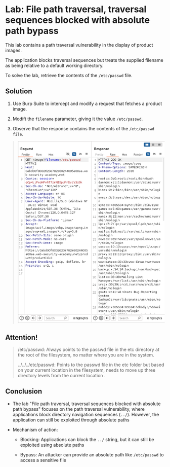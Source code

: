 # Lab: File path traversal, traversal sequences blocked with absolute path bypass
This lab contains a path traversal vulnerability in the display of product images.

The application blocks traversal sequences but treats the supplied filename as being relative to a default working directory.

To solve the lab, retrieve the contents of the `/etc/passwd` file. 

## Solution
1. Use Burp Suite to intercept and modify a request that fetches a product image.
   
2. Modift the `filename` parameter, giving it the value `/etc/passwd`.
   
3. Observe that the response contains the contents of the `/etc/passwd file`. 
> ![Screenshot](image.png)

## Attention!
>/etc/passwd: Always points to the passwd file in the etc directory at the root of the filesystem, no matter where you are in the system.
>
>../../../etc/passwd: Points to the passwd file in the etc folder but based on your current location in the filesystem, needs to move up three directory levels from the current location .

## Conclusion
- The lab "File path traversal, traversal sequences blocked with absolute path bypass" focuses on the path traversal vulnerability, where applications block directory navigation sequences (`../`). However, the application can still be exploited through absolute paths

- Mechanism of action:
  - Blocking: Applications can block the `../` string, but it can still be exploited using absolute paths
  
  - Bypass: An attacker can provide an absolute path like `/etc/passwd` to access a sensitive file